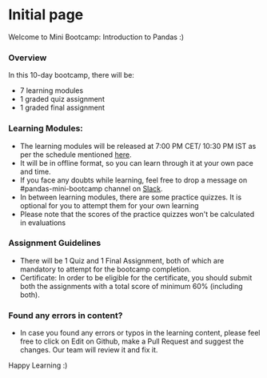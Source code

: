 # Initial page

Welcome to Mini Bootcamp: Introduction to Pandas :\)

### Overview

In this 10-day bootcamp, there will be:

* 7 learning modules
* 1 graded quiz assignment
* 1 graded final assignment

### Learning Modules:

* The learning modules will be released at 7:00 PM CET/ 10:30 PM IST as per the schedule mentioned [here](https://docs.google.com/document/d/1RXadj1pHPcDYB3V9nLx895oBloH41Amyi9jTBgWKlIs/edit).
* It will be in offline format, so you can learn through it at your own pace and time.
* If you face any doubts while learning, feel free to drop a message on \#pandas-mini-bootcamp channel on [Slack](https://join.slack.com/t/dphibootcamp/shared_invite/zt-ndk1sg93-31J2Fnzn~pLkbqMTCJrfaw).
* In between learning modules, there are some practice quizzes. It is optional for you to attempt them for your own learning 
* Please note that the scores of the practice quizzes won't be calculated in evaluations  

### Assignment Guidelines

* There will be 1 Quiz and 1 Final Assignment, both of which are mandatory to attempt for the bootcamp completion.
* Certificate: In order to be eligible for the certificate, you should submit both the assignments with a total score of minimum 60% \(including both\).

### Found any errors in content?

* In case you found any errors or typos in the learning content, please feel free to click on Edit on Github, make a Pull Request and suggest the changes. Our team will review it and fix it.

 Happy Learning :\)

